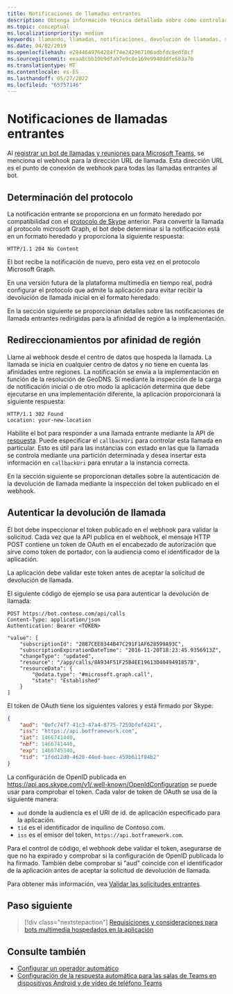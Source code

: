 ```yaml
---
title: Notificaciones de llamadas entrantes
description: Obtenga información técnica detallada sobre cómo controlar las notificaciones de las llamadas entrantes, y cómo redirigir y autenticar llamadas mediante ejemplos de código
ms.topic: conceptual
ms.localizationpriority: medium
keywords: llamando, llamadas, notificaciones, devolución de llamadas, región, afinidad
ms.date: 04/02/2019
ms.openlocfilehash: e2844649764284f74e242967106adbfdc8edf8cf
ms.sourcegitcommit: eeaa8cbb10b9dfa97e9c8e169e9940ddfe683a7b
ms.translationtype: MT
ms.contentlocale: es-ES
ms.lasthandoff: 05/27/2022
ms.locfileid: "65757146"
---
```

# <a name="incoming-call-notifications"></a>Notificaciones de llamadas entrantes

Al [registrar un bot de llamadas y reuniones para Microsoft Teams](./registering-calling-bot.md#create-new-bot-or-add-calling-capabilities), se menciona el webhook para la dirección URL de llamada. Esta dirección URL es el punto de conexión de webhook para todas las llamadas entrantes al bot.

## <a name="protocol-determination"></a>Determinación del protocolo

La notificación entrante se proporciona en un formato heredado por compatibilidad con el [protocolo de Skype](/azure/bot-service/dotnet/bot-builder-dotnet-real-time-media-concepts?view=azure-bot-service-3.0&preserve-view=true) anterior. Para convertir la llamada al protocolo microsoft Graph, el bot debe determinar si la notificación está en un formato heredado y proporciona la siguiente respuesta:

```http
HTTP/1.1 204 No Content
```

El bot recibe la notificación de nuevo, pero esta vez en el protocolo Microsoft Graph.

En una versión futura de la plataforma multimedia en tiempo real, podrá configurar el protocolo que admite la aplicación para evitar recibir la devolución de llamada inicial en el formato heredado.

En la sección siguiente se proporcionan detalles sobre las notificaciones de llamada entrantes redirigidas para la afinidad de región a la implementación.

## <a name="redirects-for-region-affinity"></a>Redireccionamientos por afinidad de región

Llame al webhook desde el centro de datos que hospeda la llamada. La llamada se inicia en cualquier centro de datos y no tiene en cuenta las afinidades entre regiones. La notificación se envía a la implementación en función de la resolución de GeoDNS. Si mediante la inspección de la carga de notificación inicial o de otro modo la aplicación determina que debe ejecutarse en una implementación diferente, la aplicación proporcionará la siguiente respuesta:

```http
HTTP/1.1 302 Found
Location: your-new-location
```

Habilite el bot para responder a una llamada entrante mediante la API de [ respuesta](/graph/api/call-answer?view=graph-rest-1.0&tabs=http&preserve-view=true). Puede especificar el `callbackUri` para controlar esta llamada en particular. Esto es útil para las instancias con estado en las que la llamada se controla mediante una partición determinada y desea insertar esta información en `callbackUri` para enrutar a la instancia correcta.

En la sección siguiente se proporcionan detalles sobre la autenticación de la devolución de llamada mediante la inspección del token publicado en el webhook.

## <a name="authenticate-the-callback"></a>Autenticar la devolución de llamada

El bot debe inspeccionar el token publicado en el webhook para validar la solicitud. Cada vez que la API publica en el webhook, el mensaje HTTP POST contiene un token de OAuth en el encabezado de autorización que sirve como token de portador, con la audiencia como el identificador de la aplicación.

La aplicación debe validar este token antes de aceptar la solicitud de devolución de llamada.

El siguiente código de ejemplo se usa para autenticar la devolución de llamada:

```http
POST https://bot.contoso.com/api/calls
Content-Type: application/json
Authentication: Bearer <TOKEN>

"value": [
    "subscriptionId": "2887CEE8344B47C291F1AF628599A93C",
    "subscriptionExpirationDateTime": "2016-11-20T18:23:45.9356913Z",
    "changeType": "updated",
    "resource": "/app/calls/8A934F51F25B4EE19613D4049491857B",
    "resourceData": {
        "@odata.type": "#microsoft.graph.call",
        "state": "Established"
    }
]
```

El token de OAuth tiene los siguientes valores y está firmado por Skype:

```json
{
    "aud": "0efc74f7-41c3-47a4-8775-7259bfef4241",
    "iss": "https://api.botframework.com",
    "iat": 1466741440,
    "nbf": 1466741440,
    "exp": 1466745340,
    "tid": "1fdd12d0-4620-44ed-baec-459b611f84b2"
}
```

La configuración de OpenID publicada en <https://api.aps.skype.com/v1/.well-known/OpenIdConfiguration> se puede usar para comprobar el token. Cada valor de token de OAuth se usa de la siguiente manera:

* `aud` donde la audiencia es el URI de id. de aplicación especificado para la aplicación.
* `tid` es el identificador de inquilino de Contoso.com.
* `iss` es el emisor del token, `https://api.botframework.com`.

Para el control de código, el webhook debe validar el token, asegurarse de que no ha expirado y comprobar si la configuración de OpenID publicada lo ha firmado. También debe comprobar si "aud" coincide con el identificador de la aplicación antes de aceptar la solicitud de devolución de llamada.

Para obtener más información, vea [Validar las solicitudes entrantes](https://github.com/microsoftgraph/microsoft-graph-comms-samples/blob/master/Samples/Common/Sample.Common/Authentication/AuthenticationProvider.cs).

## <a name="next-step"></a>Paso siguiente

> [!div class="nextstepaction"]
> [Requisiciones y consideraciones para bots multimedia hospedados en la aplicación](~/bots/calls-and-meetings/requirements-considerations-application-hosted-media-bots.md)

## <a name="see-also"></a>Consulte también

* [Configurar un operador automático](/microsoftteams/create-a-phone-system-auto-attendant)
* [Configuración de la respuesta automática para las salas de Teams en dispositivos Android y de vídeo de teléfono Teams](/microsoftteams/set-up-auto-answer-on-teams-android)